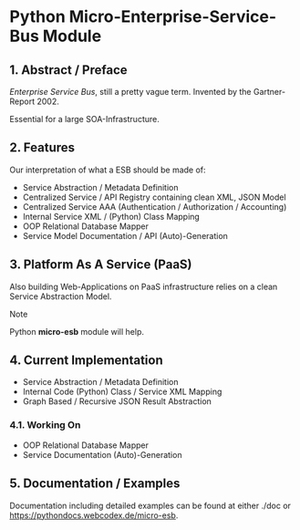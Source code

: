 # Python Micro-Enterprise-Service-Bus Module

## 1. Abstract / Preface

*Enterprise Service Bus*, still a pretty vague term. Invented by the Gartner-Report 2002.

Essential for a large SOA-Infrastructure.

## 2. Features

Our interpretation of what a ESB should be made of:

- Service Abstraction / Metadata Definition
- Centralized Service / API Registry containing clean XML, JSON Model
- Centralized Service AAA (Authentication / Authorization / Accounting)
- Internal Service XML / (Python) Class Mapping
- OOP Relational Database Mapper
- Service Model Documentation / API (Auto)-Generation

## 3. Platform As A Service (PaaS)

Also building Web-Applications on PaaS infrastructure relies on a clean Service Abstraction Model.

>[!NOTE]
> Python **micro-esb** module will help.

## 4. Current Implementation

- Service Abstraction / Metadata Definition
- Internal Code (Python) Class / Service XML Mapping
- Graph Based / Recursive JSON Result Abstraction

### 4.1. Working On

- OOP Relational Database Mapper
- Service Documentation (Auto)-Generation

## 5. Documentation / Examples

Documentation including detailed examples can be found at either ./doc or
https://pythondocs.webcodex.de/micro-esb.
